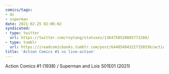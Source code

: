```yaml
---
comics/tags: 
- dc
- superman
date: 2021-02-25 02:06:02
syndicated:
- type: twitter
  url: https://twitter.com/roytang/statuses/1364758520885772288/
- type: tumblr
  url: https://ireadcomicbooks.tumblr.com/post/644054943227150336/action-comics-1-1938-superman-and-lois-s01e01
title: 'Action Comics #1 vs live-action'
---
```


Action Comics #1 (1938) / Superman and Lois S01E01 (2021)